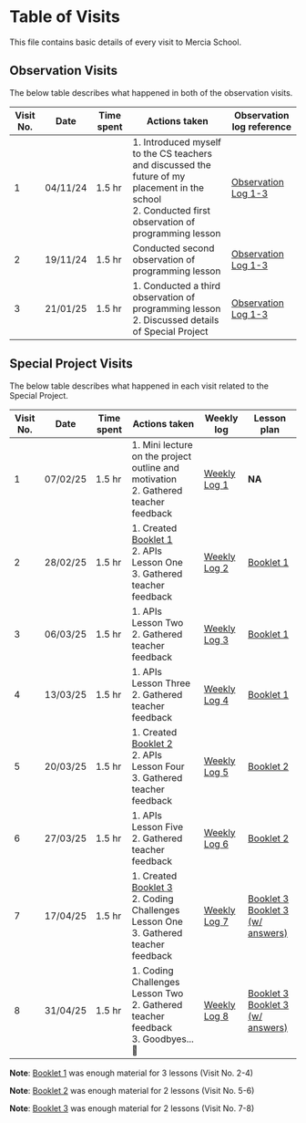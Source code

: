 # Table of Visits
This file contains basic details of every visit to Mercia School.
## Observation Visits
The below table describes what happened in both of the observation visits.

| Visit No. | Date     | Time spent | Actions taken                                                                                                                                          | Observation log reference                       |
| --------- | -------- | ---------- | ------------------------------------------------------------------------------------------------------------------------------------------------------ | ----------------------------------------------- |
| 1         | 04/11/24 | 1.5 hr     | 1. Introduced myself to the CS teachers and discussed the future of my placement in the school<br>2. Conducted first observation of programming lesson | [Observation Log 1-3](observation_log_1_2_3.md) |
| 2         | 19/11/24 | 1.5 hr     | Conducted second observation of programming lesson                                                                                                     | [Observation Log 1-3](observation_log_1_2_3.md) |
| 3         | 21/01/25 | 1.5 hr     | 1. Conducted a third observation of programming lesson<br>2. Discussed details of Special Project                                                      | [Observation Log 1-3](observation_log_1_2_3.md) |

## Special Project Visits
The below table describes what happened in each visit related to the Special Project.

| Visit No. | Date     | Time spent | Actions taken                                                                                                              | Weekly log                           | Lesson plan                                                                                           |
| --------- | -------- | ---------- | -------------------------------------------------------------------------------------------------------------------------- | ------------------------------------ | ----------------------------------------------------------------------------------------------------- |
| 1         | 07/02/25 | 1.5 hr     | 1. Mini lecture on the project outline and motivation<br>2. Gathered teacher feedback                                      | [Weekly Log 1](weekly_logs/log_1.md) | **NA**                                                                                                |
| 2         | 28/02/25 | 1.5 hr     | 1. Created [Booklet 1](lesson_plans/booklet_1_actual.md)<br>2. APIs Lesson One<br>3. Gathered teacher feedback | [Weekly Log 2](weekly_logs/log_2.md) | [Booklet 1](lesson_plans/booklet_1_actual.md)                                                         |
| 3         | 06/03/25 | 1.5 hr     | 1. APIs Lesson Two<br>2. Gathered teacher feedback                                                             | [Weekly Log 3](weekly_logs/log_3.md) | [Booklet 1](lesson_plans/booklet_1_actual.md)                                                         |
| 4         | 13/03/25 | 1.5 hr     | 1. APIs Lesson Three<br>2. Gathered teacher feedback                                                           | [Weekly Log 4](weekly_logs/log_4.md) | [Booklet 1](lesson_plans/booklet_1_actual.md)                                                         |
| 5         | 20/03/25 | 1.5 hr     | 1. Created [Booklet 2](lesson_plans/booklet_2.md)<br>2. APIs Lesson Four<br>3. Gathered teacher feedback       | [Weekly Log 5](weekly_logs/log_5.md) | [Booklet 2](lesson_plans/booklet_2.md)                                                                |
| 6         | 27/03/25 | 1.5 hr     | 1. APIs Lesson Five<br>2. Gathered teacher feedback                                                            | [Weekly Log 6](weekly_logs/log_6.md) | [Booklet 2](lesson_plans/booklet_2.md)                                                                |
| 7         | 17/04/25 | 1.5 hr     | 1. Created [Booklet 3](lesson_plans/booklet_3.md)<br>2. Coding Challenges Lesson One<br>3. Gathered teacher feedback       | [Weekly Log 7](weekly_logs/log_7.md) | [Booklet 3](lesson_plans/booklet_3.md)<br>[Booklet 3 (w/ answers)](lesson_plans/booklet_3_answers.md) |
| 8         | 31/04/25 | 1.5 hr     | 1. Coding Challenges Lesson Two<br>2. Gathered teacher feedback<br>3. Goodbyes... 🥹                                       | [Weekly Log 8](weekly_logs/log_8.md) | [Booklet 3](lesson_plans/booklet_3.md)<br>[Booklet 3 (w/ answers)](lesson_plans/booklet_3_answers.md) |

**Note**: [Booklet 1](lesson_plans/booklet_1_actual.md) was enough material for 3 lessons (Visit No. 2-4)

**Note**: [Booklet 2](lesson_plans/booklet_2.md) was enough material for 2 lessons (Visit No. 5-6)

**Note**: [Booklet 3](lesson_plans/booklet_3.md) was enough material for 2 lessons (Visit No. 7-8)
